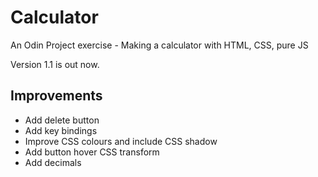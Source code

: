 # Calculator
An Odin Project exercise - Making a calculator with HTML, CSS, pure JS

Version 1.1 is out now.


## Improvements
- Add delete button
- Add key bindings
- Improve CSS colours and include CSS shadow
- Add button hover CSS transform 
- Add decimals

